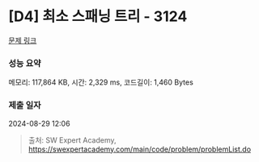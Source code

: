 # [D4] 최소 스패닝 트리 - 3124 

[문제 링크](https://swexpertacademy.com/main/code/problem/problemDetail.do?contestProbId=AV_mSnmKUckDFAWb) 

### 성능 요약

메모리: 117,864 KB, 시간: 2,329 ms, 코드길이: 1,460 Bytes

### 제출 일자

2024-08-29 12:06



> 출처: SW Expert Academy, https://swexpertacademy.com/main/code/problem/problemList.do